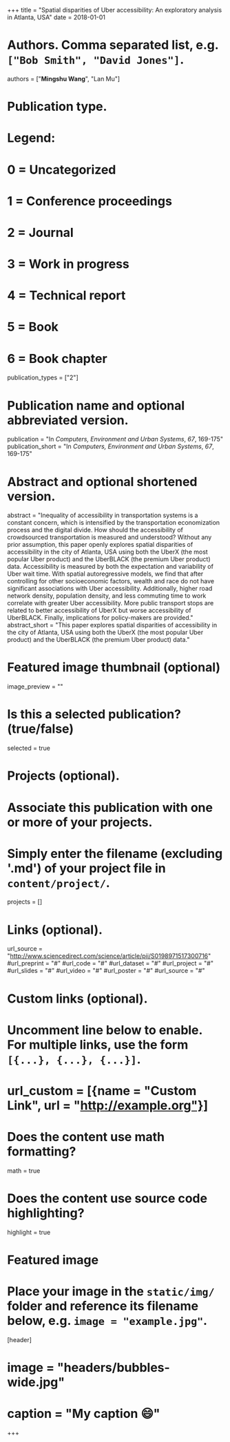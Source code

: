 +++
title = "Spatial disparities of Uber accessibility: An exploratory analysis in Atlanta, USA"
date = 2018-01-01

# Authors. Comma separated list, e.g. `["Bob Smith", "David Jones"]`.
authors = ["**Mingshu Wang**", "Lan Mu"]

# Publication type.
# Legend:
# 0 = Uncategorized
# 1 = Conference proceedings
# 2 = Journal
# 3 = Work in progress
# 4 = Technical report
# 5 = Book
# 6 = Book chapter
publication_types = ["2"]

# Publication name and optional abbreviated version.
publication = "In *Computers, Environment and Urban Systems*, *67*, 169-175"
publication_short = "In *Computers, Environment and Urban Systems*, *67*, 169-175"

# Abstract and optional shortened version.
abstract = "Inequality of accessibility in transportation systems is a constant concern, which is intensified by the transportation economization process and the digital divide. How should the accessibility of crowdsourced transportation is measured and understood? Without any prior assumption, this paper openly explores spatial disparities of accessibility in the city of Atlanta, USA using both the UberX (the most popular Uber product) and the UberBLACK (the premium Uber product) data. Accessibility is measured by both the expectation and variability of Uber wait time. With spatial autoregressive models, we find that after controlling for other socioeconomic factors, wealth and race do not have significant associations with Uber accessibility. Additionally, higher road network density, population density, and less commuting time to work correlate with greater Uber accessibility. More public transport stops are related to better accessibility of UberX but worse accessibility of UberBLACK. Finally, implications for policy-makers are provided."
abstract_short = "This paper explores spatial disparities of accessibility in the city of Atlanta, USA using both the UberX (the most popular Uber product) and the UberBLACK (the premium Uber product) data."

# Featured image thumbnail (optional)
image_preview = ""

# Is this a selected publication? (true/false)
selected = true

# Projects (optional).
#   Associate this publication with one or more of your projects.
#   Simply enter the filename (excluding '.md') of your project file in `content/project/`.

projects = []

# Links (optional).
url_source = "http://www.sciencedirect.com/science/article/pii/S0198971517300716"
#url_preprint = "#"
#url_code = "#"
#url_dataset = "#"
#url_project = "#"
#url_slides = "#"
#url_video = "#"
#url_poster = "#"
#url_source = "#"

# Custom links (optional).
#   Uncomment line below to enable. For multiple links, use the form `[{...}, {...}, {...}]`.
# url_custom = [{name = "Custom Link", url = "http://example.org"}]

# Does the content use math formatting?
math = true

# Does the content use source code highlighting?
highlight = true

# Featured image
# Place your image in the `static/img/` folder and reference its filename below, e.g. `image = "example.jpg"`.
[header]
# image = "headers/bubbles-wide.jpg"
# caption = "My caption :smile:"

+++

